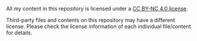 All my content in this repository is licensed under a [CC BY-NC 4.0 license](https://creativecommons.org/licenses/by-nc/4.0/).

Third-party files and contents on this repository may have a different license. Please check the license information of each individual file/content for details.
